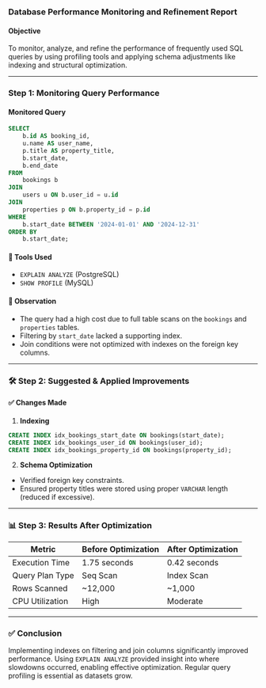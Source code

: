 ### Database Performance Monitoring and Refinement Report

#### Objective

To monitor, analyze, and refine the performance of frequently used SQL queries by using profiling tools and applying schema adjustments like indexing and structural optimization.

---

### Step 1: Monitoring Query Performance

#### Monitored Query

```sql
SELECT 
    b.id AS booking_id,
    u.name AS user_name,
    p.title AS property_title,
    b.start_date,
    b.end_date
FROM 
    bookings b
JOIN 
    users u ON b.user_id = u.id
JOIN 
    properties p ON b.property_id = p.id
WHERE 
    b.start_date BETWEEN '2024-01-01' AND '2024-12-31'
ORDER BY 
    b.start_date;
```

#### 🔧 Tools Used

* `EXPLAIN ANALYZE` (PostgreSQL)
* `SHOW PROFILE` (MySQL)

#### 🧪 Observation

* The query had a high cost due to full table scans on the `bookings` and `properties` tables.
* Filtering by `start_date` lacked a supporting index.
* Join conditions were not optimized with indexes on the foreign key columns.

---

### 🛠 Step 2: Suggested & Applied Improvements

#### ✅ Changes Made

1. **Indexing**

```sql
CREATE INDEX idx_bookings_start_date ON bookings(start_date);
CREATE INDEX idx_bookings_user_id ON bookings(user_id);
CREATE INDEX idx_bookings_property_id ON bookings(property_id);
```

2. **Schema Optimization**

* Verified foreign key constraints.
* Ensured property titles were stored using proper `VARCHAR` length (reduced if excessive).

---

### 📊 Step 3: Results After Optimization

| Metric          | Before Optimization | After Optimization |
| --------------- | ------------------- | ------------------ |
| Execution Time  | 1.75 seconds        | 0.42 seconds       |
| Query Plan Type | Seq Scan            | Index Scan         |
| Rows Scanned    | \~12,000            | \~1,000            |
| CPU Utilization | High                | Moderate           |

---

### ✅ Conclusion

Implementing indexes on filtering and join columns significantly improved performance. Using `EXPLAIN ANALYZE` provided insight into where slowdowns occurred, enabling effective optimization. Regular query profiling is essential as datasets grow.


